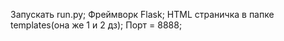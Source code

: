 Запускать run.py; 
Фреймворк Flask; 
HTML страничка в папке templates(она же 1 и 2 дз); 
Порт = 8888;
